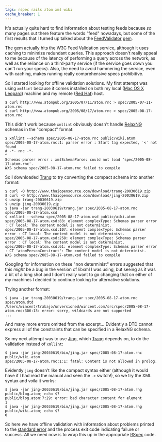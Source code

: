 ```yaml
---
tags: rspec rails atom xml wiki
cache_breaker: 1
---
```


It's actually quite hard to find information about testing feeds because _so_ many pages out there feature the words "feed" nowadays, but some of the first results that I turned up talked about the [FeedValidator](/wiki/FeedValidator) [gem](/wiki/gem).

The gem actually hits the W3C Feed Validation service, although it uses caching to minimize redundant queries. This approach doesn't really appeal to me because of the latency of performing a query across the network, as well as the reliance on a third-party service (if the service goes down you can't run your specs). Also, the need to avoid hammering the service, even with caching, makes running really comprehensive specs prohibitive.

So I started looking for offline validation solutions. My first attempt was using `xmllint` because it comes installed on both my local ([Mac OS X](/wiki/Mac_OS_X) [Leopard](/wiki/Leopard)) machine and my remote ([Red Hat](/wiki/Red_Hat)) host.

    $ curl http://www.atompub.org/2005/07/11/atom.rnc > spec/2005-07-11-atom.rnc
    $ curl http://www.atompub.org/2005/08/17/atom.rnc > spec/2005-08-17-atom.rnc

This didn't work because `xmllint` obviously doesn't handle [RelaxNG](/wiki/RelaxNG) schemas in the "compact" format:

    $ xmllint --schema spec/2005-08-17-atom.rnc public/wiki.atom
    spec/2005-08-17-atom.rnc:1: parser error : Start tag expected, '<' not found
    # -*- rnc -*-
    ^
    Schemas parser error : xmlSchemaParse: could not load 'spec/2005-08-17-atom.rnc'.
    WXS schema spec/2005-08-17-atom.rnc failed to compile

So I downloaded [Trang](/wiki/Trang) to try converting the compact schema into another format:

    $ curl -O http://www.thaiopensource.com/download/trang-20030619.zip
    $ curl -O http://www.thaiopensource.com/download/jing-20030619.zip
    $ unzip trang-20030619.zip
    $ unzip jing-20030619.zip
    $ java -jar trang-20030619/trang.jar spec/2005-08-17-atom.rnc spec/2005-08-17-atom.xsd
    $ xmllint --schema spec/2005-08-17-atom.xsd public/wiki.atom
    spec/2005-08-17-atom.xsd:83: element complexType: Schemas parser error : CT local: The content model is not determinist.
    spec/2005-08-17-atom.xsd:107: element complexType: Schemas parser error : CT local: The content model is not determinist.
    spec/2005-08-17-atom.xsd:258: element complexType: Schemas parser error : CT local: The content model is not determinist.
    spec/2005-08-17-atom.xsd:61: element complexType: Schemas parser error : CT 'atomPersonConstruct': The content model is not determinist.
    WXS schema spec/2005-08-17-atom.xsd failed to compile

Googling for information on these "non determinist" errors suggested that this _might_ be a bug in the version of libxml I was using, but seeing as it was a bit of a long shot and I don't really want to go changing that on either of my machines I decided to continue looking for alternative solutions.

Trying another format:

    $ java -jar trang-20030619/trang.jar spec/2005-08-17-atom.rnc spec/atom.dtd
    /Users/wincent/trabajo/unversioned/wincent.com/src/spec/2005-08-17-atom.rnc:306:13: error: sorry, wildcards are not supported
    ...

And many more errors omitted from the excerpt... Evidently a DTD cannot express all of the constraints that can be specified in a RelaxNG schema.

So my next attempt was to use [Jing](/wiki/Jing), which [Trang](/wiki/Trang) depends on, to do the validation instead of `xmllint`:

    $ java -jar jing-20030619/bin/jing.jar spec/2005-08-17-atom.rnc public/wiki.atom
    spec/2005-08-17-atom.rnc:1:1: fatal: Content is not allowed in prolog.

Evidently `jing` doesn't like the compact syntax either (although it would have if I had read the manual and seen the `-c` switch!), so we try the XML syntax and voila it works:

    $ java -jar jing-20030619/bin/jing.jar spec/2005-08-17-atom.rng public/blog.atom; echo $?
    public/blog.atom:7:29: error: bad character content for element
    1
    $ java -jar jing-20030619/bin/jing.jar spec/2005-08-17-atom.rng public/wiki.atom; echo $?
    0

So here we have offline validation with information about problems printed to the [standard error](/wiki/standard_error) and the process exit code indicating failure or success. All we need now is to wrap this up in the appropriate [RSpec](/wiki/RSpec) code.

